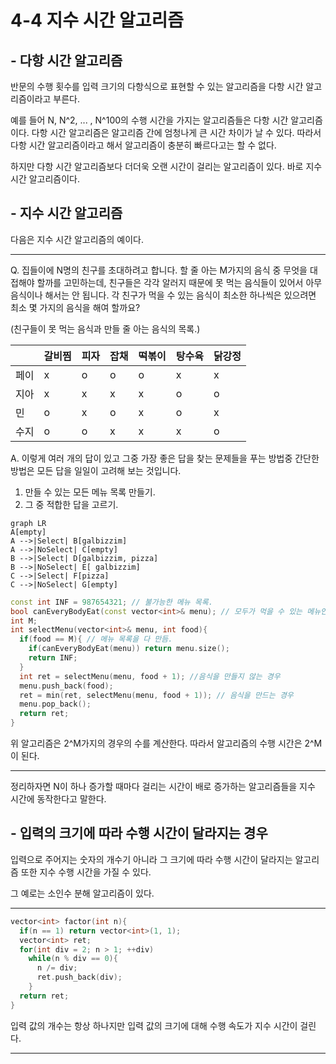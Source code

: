 # 4-4 지수 시간 알고리즘

## - 다항 시간 알고리즘

반문의 수행 횟수를 입력 크기의 다항식으로 표현할 수 있는 알고리즘을 다항 시간 알고리즘이라고 부른다. 

예를 들어 N, N^2, ... , N^100의 수행 시간을 가지는 알고리즘들은 다항 시간 알고리즘이다. 다항 시간 알고리즘은 알고리즘 간에 엄청나게 큰 시간 차이가 날 수 있다. 따라서 다항 시간 알고리즘이라고 해서 알고리즘이 충분히 빠르다고는 할 수 없다.

하지만 다항 시간 알고리즘보다 더더욱 오랜 시간이 걸리는 알고리즘이 있다. 바로 지수 시간 알고리즘이다. 



## - 지수 시간 알고리즘

다음은 지수 시간 알고리즘의 예이다. 

------

Q. 집들이에 N명의 친구를 초대하려고 합니다. 할 줄 아는 M가지의 음식 중 무엇을 대접해야 할까를 고민하는데, 친구들은 각각 알러지 때문에 못 먹는 음식들이 있어서 아무 음식이나 해서는 안 됩니다. 각 친구가 먹을 수 있는 음식이 최소한 하나씩은 있으려면 최소 몇 가지의 음식을 해여 할까요?

(친구들이 못 먹는 음식과 만들 줄 아는 음식의 목록.)

|      | 갈비찜 | 피자 | 잡채 | 떡볶이 | 탕수육 | 닭강정 |
| ---- | ------ | ---- | ---- | ------ | ------ | ------ |
| 페이 | x      | o    | o    | o      | x      | x      |
| 지아 | x      | x    | x    | x      | o      | o      |
| 민   | o      | x    | o    | x      | o      | x      |
| 수지 | o      | o    | x    | x      | x      | o      |



A. 이렇게 여러 개의 답이 있고 그중 가장 좋은 답을 찾는 문제들을 푸는 방법중 간단한 방법은 모든 답을 일일이 고려해 보는 것입니다.

1. 만들 수 있는 모든 메뉴 목록 만들기.
2. 그 중 적합한 답을 고르기.

```mermaid
graph LR
A[empty] 
A -->|Select| B[galbizzim]
A -->|NoSelect| C[empty]
B -->|Select| D[galbizzim, pizza]
B -->|NoSelect| E[ galbizzim]
C -->|Select| F[pizza]
C -->|NoSelect| G[empty]
```



```c++
const int INF = 987654321; // 불가능한 메뉴 목록.
bool canEveryBodyEat(const vector<int>& menu); // 모두가 먹을 수 있는 메뉴인지 확인해 주는 함수.
int M;
int selectMenu(vector<int>& menu, int food){
  if(food == M){ // 메뉴 목록을 다 만듬.
    if(canEveryBodyEat(menu)) return menu.size();
    return INF;
  }
  int ret = selectMenu(menu, food + 1); //음식을 만들지 않는 경우
  menu.push_back(food);
  ret = min(ret, selectMenu(menu, food + 1)); // 음식을 만드는 경우 
  menu.pop_back();
  return ret;
}
```

위 알고리즘은 2^M가지의 경우의 수를 계산한다. 따라서 알고리즘의 수행 시간은 2^M이 된다. 

------

정리하자면 N이 하나 증가할 때마다 걸리는 시간이 배로 증가하는 알고리즘들을 지수 시간에 동작한다고 말한다.



## - 입력의 크기에 따라 수행 시간이 달라지는 경우

입력으로 주어지는 숫자의 개수기 아니라 그 크기에 따라 수행 시간이 달라지는 알고리즘 또한 지수 수행 시간을 가질 수 있다. 

그 예로는 소인수 분해 알고리즘이 있다. 

------

```c++
vector<int> factor(int n){
  if(n == 1) return vector<int>(1, 1);
  vector<int> ret;
  for(int div = 2; n > 1; ++div)
    while(n % div == 0){
      n /= div;
      ret.push_back(div);
    }
  return ret;
}
```

입력 값의 개수는 항상 하나지만 입력 값의 크기에 대해 수행 속도가 지수 시간이 걸린다.

------

